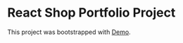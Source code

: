 # React Shop Portfolio Project

This project was bootstrapped with [Demo](https://github.com/viix54/reactShop3).

